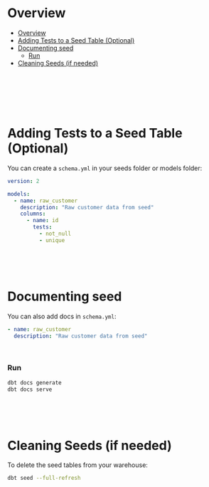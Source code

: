 # Overview

- [Overview](#overview)
- [Adding Tests to a Seed Table (Optional)](#adding-tests-to-a-seed-table-optional)
- [Documenting seed](#documenting-seed)
  - [Run](#run)
- [Cleaning Seeds (if needed)](#cleaning-seeds-if-needed)

&nbsp;

&nbsp;

&nbsp;

# Adding Tests to a Seed Table (Optional)

You can create a `schema.yml` in your seeds folder or models folder:

```yaml
version: 2

models:
  - name: raw_customer
    description: "Raw customer data from seed"
    columns:
      - name: id
        tests:
          - not_null
          - unique
```

&nbsp;

&nbsp;

# Documenting seed

You can also add docs in `schema.yml`:

```yaml
- name: raw_customer
  description: "Raw customer data from seed"
```

&nbsp;

### Run

```bash
dbt docs generate
dbt docs serve
```

&nbsp;

&nbsp;

# Cleaning Seeds (if needed)

To delete the seed tables from your warehouse:

```bash
dbt seed --full-refresh
```
